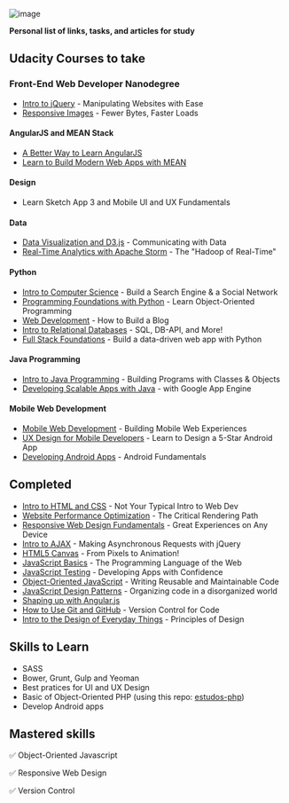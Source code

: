 ![image](https://raw.githubusercontent.com/lucasmlessa/be.Awesome/master/images/logo.png)

**Personal list of links, tasks, and articles for study**
 
## Udacity Courses to take
 
### Front-End Web Developer Nanodegree
- [Intro to jQuery](https://www.udacity.com/course/ud245) - Manipulating Websites with Ease
- [Responsive Images](https://www.udacity.com/course/ud882) - Fewer Bytes, Faster Loads

#### AngularJS and MEAN Stack
- [A Better Way to Learn AngularJS](https://thinkster.io/a-better-way-to-learn-angularjs/)
- [Learn to Build Modern Web Apps with MEAN](https://thinkster.io/mean-stack-tutorial/)

#### Design
- Learn Sketch App 3 and Mobile UI and UX Fundamentals

#### Data
- [Data Visualization and D3.js](https://www.udacity.com/course/ud507) - Communicating with Data
- [Real-Time Analytics with Apache Storm](https://www.udacity.com/course/ud381) - The "Hadoop of Real-Time"

#### Python
- [Intro to Computer Science](https://www.udacity.com/course/cs101) - Build a Search Engine & a Social Network
- [Programming Foundations with Python](https://www.udacity.com/course/ud036) - Learn Object-Oriented Programming
- [Web Development](https://www.udacity.com/course/cs253) - How to Build a Blog
- [Intro to Relational Databases](https://www.udacity.com/course/ud197) - SQL, DB-API, and More!
- [Full Stack Foundations](https://www.udacity.com/course/ud088) - Build a data-driven web app with Python

#### Java Programming

- [Intro to Java Programming](https://www.udacity.com/course/cs046) - Building Programs with Classes & Objects
- [Developing Scalable Apps with Java](https://www.udacity.com/course/ud859) - with Google App Engine

#### Mobile Web Development
- [Mobile Web Development](https://www.udacity.com/course/cs256) - Building Mobile Web Experiences
- [UX Design for Mobile Developers](https://www.udacity.com/course/ud849) - Learn to Design a 5-Star Android App
- [Developing Android Apps](https://www.udacity.com/course/ud853) - Android Fundamentals


## Completed
- [Intro to HTML and CSS](https://www.udacity.com/course/ud304) - Not Your Typical Intro to Web Dev
- [Website Performance Optimization](https://www.udacity.com/course/ud884) - The Critical Rendering Path
- [Responsive Web Design Fundamentals](https://www.udacity.com/course/ud893) - Great Experiences on Any Device
- [Intro to AJAX](https://www.udacity.com/course/ud110) - Making Asynchronous Requests with jQuery
- [HTML5 Canvas](https://www.udacity.com/course/ud292) - From Pixels to Animation!
- [JavaScript Basics](https://www.udacity.com/course/ud804) - The Programming Language of the Web
- [JavaScript Testing](https://www.udacity.com/course/ud549) - Developing Apps with Confidence
- [Object-Oriented JavaScript](https://www.udacity.com/course/ud015) - Writing Reusable and Maintainable Code
- [JavaScript Design Patterns](https://www.udacity.com/course/ud989) - Organizing code in a disorganized world
- [Shaping up with Angular.js](https://www.codeschool.com/courses/shaping-up-with-angular-js)
- [How to Use Git and GitHub](https://www.udacity.com/course/ud775) - Version Control for Code
- [Intro to the Design of Everyday Things](https://www.udacity.com/course/design101) - Principles of Design

## Skills to Learn

- SASS
- Bower, Grunt, Gulp and Yeoman
- Best pratices for UI and UX Design
- Basic of Object-Oriented PHP (using this repo: [estudos-php](https://github.com/lucasmlessa/estudos-php))
- Develop Android apps

## Mastered skills
:white_check_mark:  Object-Oriented Javascript

:white_check_mark:  Responsive Web Design

:white_check_mark:  Version Control
